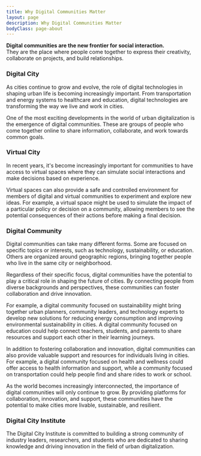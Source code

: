 ```yaml
---
title: Why Digital Communities Matter
layout: page
description: Why Digital Communities Matter
bodyClass: page-about
---
```


**Digital communities are the new frontier for social interaction.**   
They are the place where people come together to express their creativity, collaborate on projects, and build relationships. 

### Digital City

As cities continue to grow and evolve, the role of digital technologies in shaping urban life is becoming increasingly important. From transportation and energy systems to healthcare and education, digital technologies are transforming the way we live and work in cities.

One of the most exciting developments in the world of urban digitalization is the emergence of digital communities. These are groups of people who come together online to share information, collaborate, and work towards common goals.

### Virtual City

In recent years, it's become increasingly important for communities to have access to virtual spaces where they can simulate social interactions and make decisions based on experience.

Virtual spaces can also provide a safe and controlled environment for members of digital and virtual communities to experiment and explore new ideas. For example, a virtual space might be used to simulate the impact of a particular policy or decision on a community, allowing members to see the potential consequences of their actions before making a final decision.

### Digital Community

Digital communities can take many different forms. Some are focused on specific topics or interests, such as technology, sustainability, or education. Others are organized around geographic regions, bringing together people who live in the same city or neighborhood.

Regardless of their specific focus, digital communities have the potential to play a critical role in shaping the future of cities. By connecting people from diverse backgrounds and perspectives, these communities can foster collaboration and drive innovation.

For example, a digital community focused on sustainability might bring together urban planners, community leaders, and technology experts to develop new solutions for reducing energy consumption and improving environmental sustainability in cities. A digital community focused on education could help connect teachers, students, and parents to share resources and support each other in their learning journeys.

In addition to fostering collaboration and innovation, digital communities can also provide valuable support and resources for individuals living in cities. For example, a digital community focused on health and wellness could offer access to health information and support, while a community focused on transportation could help people find and share rides to work or school.

As the world becomes increasingly interconnected, the importance of digital communities will only continue to grow. By providing platforms for collaboration, innovation, and support, these communities have the potential to make cities more livable, sustainable, and resilient.


### Digital City Institute

The Digital City Institute is committed to building a strong community of industry leaders, researchers, and students who are dedicated to sharing knowledge and driving innovation in the field of urban digitalization.